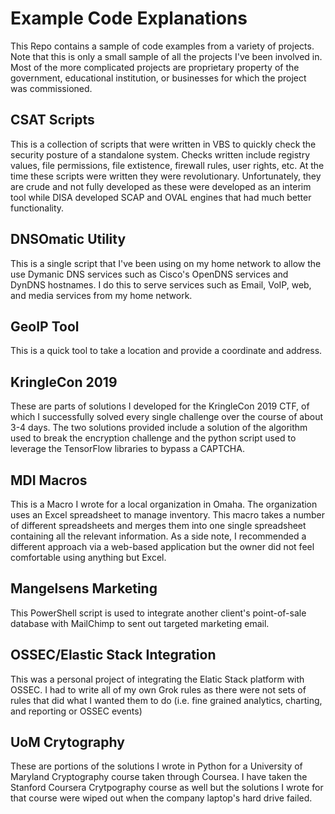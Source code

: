 # Example Code Explanations
This Repo contains a sample of code examples from a variety of projects.  Note that this is only a small sample of all the projects I've been involved in.  Most of the more complicated projects are proprietary property of the government, educational institution, or businesses for which the project was commissioned.

## CSAT Scripts
This is a collection of scripts that were written in VBS to quickly check the security posture of a standalone system.  Checks written include registry values, file permissions, file extistence, firewall rules, user rights, etc.  At the time these scripts were written they were revolutionary.  Unfortunately, they are crude and not fully developed as these were developed as an interim tool while DISA developed SCAP and OVAL engines that had much better functionality.

## DNSOmatic Utility
This is a single script that I've been using on my home network to allow the use Dymanic DNS services such as Cisco's OpenDNS services and DynDNS hostnames.  I do this to serve services such as Email, VoIP, web, and media services from my home network.

## GeoIP Tool
This is a quick tool to take a location and provide a coordinate and address. 

## KringleCon 2019
These are parts of solutions I developed for the KringleCon 2019 CTF, of which I successfully solved every single challenge over the course of about 3-4 days.  The two solutions provided include a solution of the algorithm used to break the encryption challenge and the python script used to leverage the TensorFlow libraries to bypass a CAPTCHA.

## MDI Macros
This is a Macro I wrote for a local organization in Omaha.  The organization uses an Excel spreadsheet to manage inventory.  This macro takes a number of different spreadsheets and merges them into one single spreadsheet containing all the relevant information.  As a side note, I recommended a different approach via a web-based application but the owner did not feel comfortable using anything but Excel.

## Mangelsens Marketing
This PowerShell script is used to integrate another client's point-of-sale database with MailChimp to sent out targeted marketing email.

## OSSEC/Elastic Stack Integration
This was a personal project of integrating the Elatic Stack platform with OSSEC.  I had to write all of my own Grok rules as there were not sets of rules that did what I wanted them to do (i.e. fine grained analytics, charting, and reporting or OSSEC events) 

## UoM Crytography
These are portions of the solutions I wrote in Python for a University of Maryland Cryptography course taken through Coursea.  I have taken the Stanford Coursera Crytpography course as well but the solutions I wrote for that course were wiped out when the company laptop's hard drive failed.
